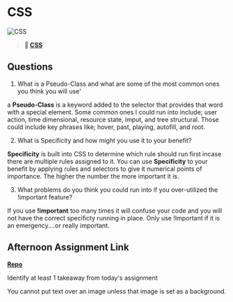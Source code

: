 # CSS

![CSS](https://bcw.blob.core.windows.net/public/cssUnit/1411879719053976)

> **📖 [CSS](https://codeworksacademy.com/fs-student-gude/resources/wk1/03-CSS)**

## Questions

1. What is a Pseudo-Class and what are some of the most common ones you think you will use'

a **Pseudo-Class** is a keyword added to the selector that provides that word with a special element.  Some common ones I could run into include; user action, time dimensional, resource state, imput, and tree structural.  Those could include key phrases like; hover, past, playing, autofill, and root.

2. What is Specificity and how might you use it to your benefit?

**Specificity** is built into CSS to determine which rule should run first incase there are multiple rules assigned to it.  You can use **Specificity** to your benefit by applying rules and selectors to give it numerical points of importance.  The higher the number the more important it is. 

3. What problems do you think you could run into if you over-utilized the !important feature?

If you use **!important** too many times it will confuse your code and you will not have the correct specificty running in place.  Only use !Important if it is an emergency....or really important.

## Afternoon Assignment Link

**[Repo](https://github.com/tberry019/CoolSite)**

Identify at least 1 takeaway from today's assignment

You cannot put text over an image unless that image is set as a background.

